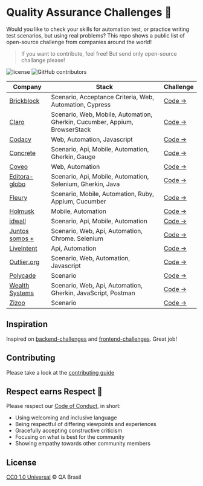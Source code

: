 # Quality Assurance Challenges :bug:

Would you like to check your skills for automation test, or practice writing test scenarios, but using real problems? This repo shows a public list of open-source challenge from companies around the world!

> If you want to contribute, feel free! But send only open-source challange please!


![license](https://img.shields.io/github/license/qa-brasil/qa-challenges)
![GitHub contributors](https://img.shields.io/github/contributors/qa-brasil/qa-challenges)


| Company                                               | Stack                                                                      | Challenge                                                                     |
|-------------------------------------------------------|----------------------------------------------------------------------------|-------------------------------------------------------------------------------|
| [Brickblock](https://www.brickblock.io/)              | Scenario, Acceptance Criteria, Web, Automation, Cypress                    | [Code →](https://github.com/brickblock-io/coding-challenge-qa)                |
| [Claro](https://www.claro.com.br/)                    | Scenario, Web, Mobile, Automation, Gherkin, Cucumber, Appium, BrowserStack | [Code →](https://github.com/mobile-clarobrasil/claro-brasil-challenge-qa)     |
| [Codacy](https://www.codacy.com/)                     | Web, Automation, Javascript                                                | [Code →](https://github.com/codacy/qa-frontend-challenge)                     |
| [Concrete](https://www.concrete.com.br/)              | Scenario, Api, Mobile, Automation, Gherkin, Gauge                          | [Code →](https://github.com/concretesolutions/qa-recruiting-brazil)           |
| [Coveo](https://www.coveo.com/)                       | Web, Automation                                                            | [Code →](https://github.com/coveo/QA-challenge)                               |
| [Editora-globo](https://medium.com/editora-globo)     | Scenario, Api, Mobile, Automation, Selenium, Gherkin, Java                 | [Code →](https://github.com/Infoglobo/desafio-qa)                             |                  |
| [Fleury](https://www.fleury.com.br/)                  | Scenario, Mobile, Automation, Ruby, Appium, Cucumber                       | [Code →](https://github.com/grupofleury/qa_automation_mobile)                 |
| [Holmusk](https://www.holmusk.com/)                   | Mobile, Automation                                                         | [Code →](https://github.com/Holmusk/QA-Automation-Challenge)                  |
| [idwall](https://idwall.co/)                          | Scenario, Api, Mobile, Automation                                          | [Code →](https://github.com/idwall/desafios-qa)                               |
| [Juntos somos +](https://www.juntossomosmais.com.br/) | Scenario, Web, Api, Automation, Chrome. Selenium                           | [Code →](https://github.com/juntossomosmais/code-challenge-qa)                |
| [LiveIntent](https://www.liveintent.com/)             | Api, Automation                                                            | [Code →](https://github.com/LiveIntent/qa-challenge)                          |
| [Outlier.org](https://www.outlier.org/)               | Scenario, Web, Automation, Javascript                                      | [Code →](https://github.com/outlier-org/challenge-qa)                         |
| [Polycade](https://polycade.com/)                     | Scenario                                                                   | [Code →](https://github.com/polycade/challenge-qa)                            |
| [Wealth Systems](https://wealthsystems.com.br/)       | Scenario, Web, Api, Automation, Gherkin, JavaScript, Postman               | [Code →](https://github.com/WealthSystems/qa-challenge)                       |
| [Zizoo](https://www.zizoo.com/)                       | Scenario                                                                   | [Code →](https://github.com/zizooboats/qa-challenge)                          |

## Inspiration

Inspired on [backend-challenges](https://github.com/CollabCodeTech/backend-challenges) and [frontend-challenges](https://github.com/felipefialho/frontend-challenges). Great job!

## Contributing

Please take a look at the [contributing guide](.github/contributing.md)

## Respect earns Respect 👏

Please respect our [Code of Conduct](.github/code_of_conduct.md), in short:

- Using welcoming and inclusive language
- Being respectful of differing viewpoints and experiences
- Gracefully accepting constructive criticism
- Focusing on what is best for the community
- Showing empathy towards other community members

## License

[CC0 1.0 Universal](./LICENSE) &copy; QA Brasil
